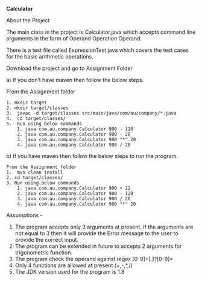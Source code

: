 <b>Calculator</b>

About the Project


The main class in the project is Calculator.java which accepts command line arguments in the form of  Operand Operation Operand.

There is a test file called ExpressionTest.java which covers the test cases for the basic arithmetic operations.

Download the project and go to Assignment Folder

a) If you don’t have maven then follow the below steps. 

From the Assignment folder

    1. mkdir target
    2. mkdir target/classes
    3.  javac -d target/classes src/main/java/com/au/company/*.java
    4.  cd target/classes/
    5.  Run using below commands 
        1. java com.au.company.Calculator 900 - 120
        2. java com.au.company.Calculator 900 - 20
        3. java com.au.company.Calculator 900 "*" 20
        4. java com.au.company.Calculator 900 / 20

b) If you have maven then follow the below steps to run the program.

	From the Assignment folder
    1.  mvn clean install
    2. cd target/classes/
    3. Run using below commands
        1. java com.au.company.Calculator 900 + 22
        2. java com.au.company.Calculator 900 - 120
        3. java com.au.company.Calculator 900 / 20
        4. java com.au.company.Calculator 900 "*" 20

Assumptions -
1. The program accepts only 3 arguments at present. If the arguments are not equal to 3 then it will provide the Error message to the user to provide the correct input.
2. The program can be extended in future to accepts 2 arguments for trigonometric function.
3. The program check the operand against regex [0-9]+[.]?[0-9]* 
4. Only 4 functions are allowed at present (+,-,*,/)
5. The JDK version used for the program is 1.8

	
